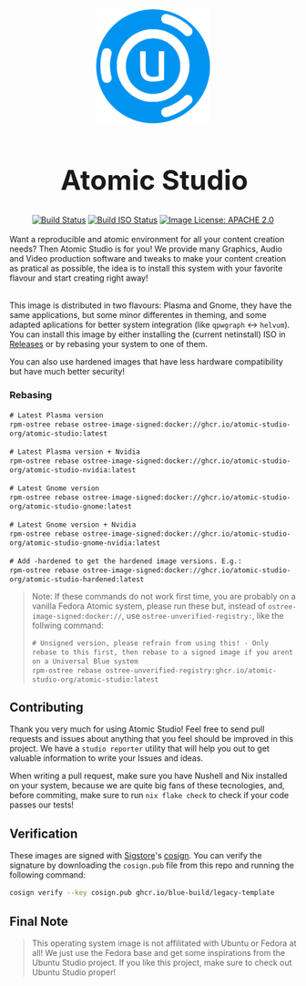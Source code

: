<div align="center">
    <img src="./assets/studio-blob.png" alt="drawing" width="200rem"/> 
    <h1 style="font-size: 48px; margin-left: 0.1em; text-align: center;">Atomic Studio</h1>
    <a href="https://github.com/atomic-studio-org/Atomic-Studio/actions/workflows/build.yml"><img src="https://github.com/atomic-studio-org/Atomic-Studio/actions/workflows/build.yml/badge.svg" alt="Build Status" /></a>
    <a href="https://github.com/atomic-studio-org/Atomic-Studio/actions/workflows/build-iso.yml)"><img src="https://github.com/atomic-studio-org/Atomic-Studio/actions/workflows/build-iso.yml/badge.svg" alt="Build ISO Status"/></a>
    <a href="https://github.com/atomic-studio-org/Atomic-Studio/main/LICENSE.md"><img src="https://img.shields.io/github/license/atomic-studio-org/Atomic-Studio?style=plastic&style=social" alt="Image License: APACHE 2.0"/></a>
</div>

<br/>
Want a reproducible and atomic environment for all your content creation needs? Then Atomic Studio is for you! We provide many Graphics, Audio and Video production software and tweaks to make your content creation as pratical as possible, the idea is to install this system with your favorite flavour and start creating right away!
<br/><br/>

This image is distributed in two flavours: Plasma and Gnome, they have the same applications, but some minor differentes in theming, and some adapted aplications for better system integration (like `qpwgraph` <-> `helvum`). You can install this image by either installing the (current netinstall) ISO in [Releases](https://github.com/atomic-studio-org/Atomic-Studio/releases) or by rebasing your system to one of them.

You can also use hardened images that have less hardware compatibility but have much better security!

### Rebasing

```shell
# Latest Plasma version
rpm-ostree rebase ostree-image-signed:docker://ghcr.io/atomic-studio-org/atomic-studio:latest

# Latest Plasma version + Nvidia
rpm-ostree rebase ostree-image-signed:docker://ghcr.io/atomic-studio-org/atomic-studio-nvidia:latest

# Latest Gnome version
rpm-ostree rebase ostree-image-signed:docker://ghcr.io/atomic-studio-org/atomic-studio-gnome:latest

# Latest Gnome version + Nvidia
rpm-ostree rebase ostree-image-signed:docker://ghcr.io/atomic-studio-org/atomic-studio-gnome-nvidia:latest

# Add -hardened to get the hardened image versions. E.g.:
rpm-ostree rebase ostree-image-signed:docker://ghcr.io/atomic-studio-org/atomic-studio-hardened:latest
```

> Note: If these commands do not work first time, you are probably on a vanilla Fedora Atomic system, please run these but, instead of `ostree-image-signed:docker://`, use `ostree-unverified-registry:`, like the follwing command:
>```shell
># Unsigned version, please refrain from using this! - Only rebase to this first, then rebase to a signed image if you arent on a Universal Blue system
>rpm-ostree rebase ostree-unverified-registry:ghcr.io/atomic-studio-org/atomic-studio:latest
>```

## Contributing

Thank you very much for using Atomic Studio! Feel free to send pull requests and issues about anything that you feel should be improved in this project. We have a `studio reporter` utility that will help you out to get valuable information to write your Issues and ideas. 

When writing a pull request, make sure you have Nushell and Nix installed on your system, because we are quite big fans of these tecnologies, and, before commiting, make sure to run `nix flake check` to check if your code passes our tests!


## Verification

These images are signed with [Sigstore](https://www.sigstore.dev/)'s [cosign](https://github.com/sigstore/cosign). You can verify the signature by downloading the `cosign.pub` file from this repo and running the following command:

```bash
cosign verify --key cosign.pub ghcr.io/blue-build/legacy-template
```

## Final Note

> This operating system image is not affilitated with Ubuntu or Fedora at all! We just use the Fedora base and get some inspirations from the Ubuntu Studio project. If you like this project, make sure to check out Ubuntu Studio proper!
